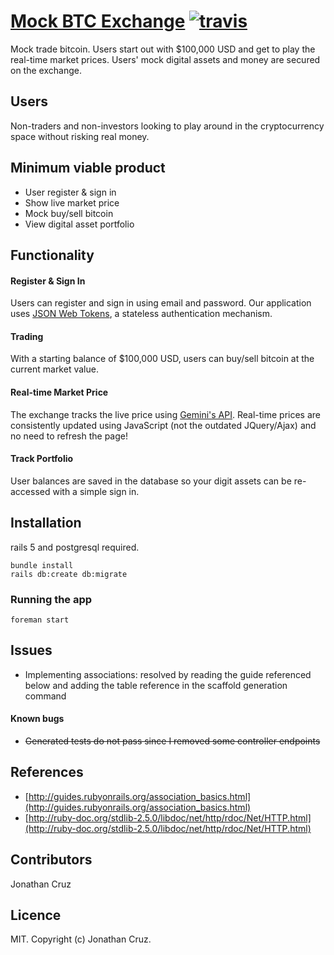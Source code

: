 # [Mock BTC Exchange](https://mock-btc-exchange.herokuapp.com/) [![travis][travis-image]][travis-url]

[travis-image]: https://travis-ci.org/jcruz/mock-btc-exchange.svg?branch=master
[travis-url]: https://travis-ci.org/jcruz/mock-btc-exchange

Mock trade bitcoin. Users start out with $100,000 USD and get to play the real-time market prices. Users' mock digital assets and money are secured on the exchange.

## Users
Non-traders and non-investors looking to play around in the cryptocurrency space without risking real money.

## Minimum viable product
- User register & sign in
- Show live market price
- Mock buy/sell bitcoin
- View digital asset portfolio

## Functionality

#### Register & Sign In
Users can register and sign in using email and password. Our application uses [JSON Web Tokens](https://jwt.io/introduction/), a stateless authentication mechanism.

#### Trading
With a starting balance of $100,000 USD, users can buy/sell bitcoin at the current market value.

#### Real-time Market Price
The exchange tracks the live price using [Gemini's API](https://docs.gemini.com/rest-api/). Real-time prices are consistently updated using JavaScript (not the outdated JQuery/Ajax) and no need to refresh the page!

#### Track Portfolio
User balances are saved in the database so your digit assets can be re-accessed with a simple sign in.

## Installation
rails 5 and postgresql required.
```
bundle install
rails db:create db:migrate
```

### Running the app
```
foreman start
```

## Issues
- Implementing associations: resolved by reading the guide referenced below and adding the table reference in the scaffold generation command

#### Known bugs
- ~~Generated tests do not pass since I removed some controller endpoints~~

## References
- [http://guides.rubyonrails.org/association_basics.html](http://guides.rubyonrails.org/association_basics.html)
- [http://ruby-doc.org/stdlib-2.5.0/libdoc/net/http/rdoc/Net/HTTP.html](http://ruby-doc.org/stdlib-2.5.0/libdoc/net/http/rdoc/Net/HTTP.html)

## Contributors
Jonathan Cruz

## Licence
MIT. Copyright (c) Jonathan Cruz.
